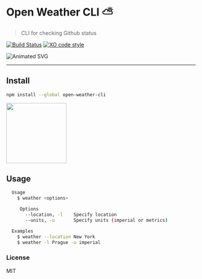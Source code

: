 # Open Weather CLI ⛅

> CLI for checking Github status

[![Build Status](https://travis-ci.org/xxczaki/open-weather-cli.svg?branch=master)](https://travis-ci.org/xxczaki/open-weather-cli) 
[![XO code style](https://img.shields.io/badge/code_style-XO-5ed9c7.svg)](https://github.com/xojs/xo) 

![Animated SVG](https://rawcdn.githack.com/xxczaki/open-weather-cli/master/animated.svg)

---

## Install
```bash
npm install --global open-weather-cli
```

<a href="https://www.patreon.com/akepinski">
	<img src="https://c5.patreon.com/external/logo/become_a_patron_button@2x.png" width="160">
</a>

## Usage
```bash
  Usage
    $ weather <options>

     Options
       --location, -l    Specify location
       --units, -u       Specify units (imperial or metrics)

  Examples
    $ weather --location New York
    $ weather -l Prague -u imperial
```

### License

MIT
